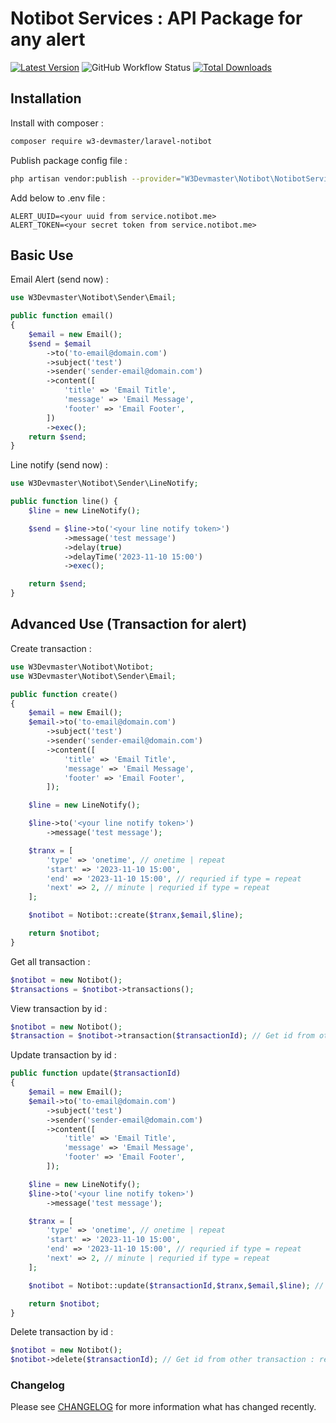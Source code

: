 # Notibot Services : API Package for any alert

[![Latest Version](https://img.shields.io/github/release/w3-devmaster/laravel-notibot.svg?style=flat-square)](https://github.com/w3-devmaster/laravel-notibot/releases)
![GitHub Workflow Status](https://img.shields.io/github/actions/workflow/status/w3-devmaster/laravel-notibot/run-tests.yml?branch=master&style=flat-square&label=tests)
[![Total Downloads](https://img.shields.io/packagist/dt/w3-devmaster/laravel-notibot.svg?style=flat-square)](https://packagist.org/packages/w3-devmaster/laravel-notibot)

## Installation

Install with composer : 

```bash
composer require w3-devmaster/laravel-notibot
```
Publish package config file :

```bash
php artisan vendor:publish --provider="W3Devmaster\Notibot\NotibotServiceProvider"
```

Add below to .env file : 

```env
ALERT_UUID=<your uuid from service.notibot.me>
ALERT_TOKEN=<your secret token from service.notibot.me>
```

## Basic Use

Email Alert (send now) :

```php
use W3Devmaster\Notibot\Sender\Email;

public function email()
{
    $email = new Email();
    $send = $email
        ->to('to-email@domain.com')
        ->subject('test')
        ->sender('sender-email@domain.com')
        ->content([
            'title' => 'Email Title',
            'message' => 'Email Message',
            'footer' => 'Email Footer',
        ])
        ->exec();
    return $send;
}
```

Line notify (send now) :

```php
use W3Devmaster\Notibot\Sender\LineNotify;

public function line() {
    $line = new LineNotify();

    $send = $line->to('<your line notify token>')
            ->message('test message')
            ->delay(true)
            ->delayTime('2023-11-10 15:00')
            ->exec();

    return $send;
}
```

## Advanced Use (Transaction for alert)

Create transaction :

```php
use W3Devmaster\Notibot\Notibot;
use W3Devmaster\Notibot\Sender\Email;

public function create()
{
    $email = new Email();
    $email->to('to-email@domain.com')
        ->subject('test')
        ->sender('sender-email@domain.com')
        ->content([
            'title' => 'Email Title',
            'message' => 'Email Message',
            'footer' => 'Email Footer',
        ]);

    $line = new LineNotify();

    $line->to('<your line notify token>')
        ->message('test message');

    $tranx = [
        'type' => 'onetime', // onetime | repeat
        'start' => '2023-11-10 15:00',
        'end' => '2023-11-10 15:00', // requried if type = repeat
        'next' => 2, // minute | requried if type = repeat
    ];

    $notibot = Notibot::create($tranx,$email,$line);

    return $notibot;
}
```

Get all transaction :

```php
$notibot = new Notibot();
$transactions = $notibot->transactions();
```

View transaction by id :

```php
$notibot = new Notibot();
$transaction = $notibot->transaction($transactionId); // Get id from other transaction : response->data
```

Update transaction by id :

```php
public function update($transactionId)
{
    $email = new Email();
    $email->to('to-email@domain.com')
        ->subject('test')
        ->sender('sender-email@domain.com')
        ->content([
            'title' => 'Email Title',
            'message' => 'Email Message',
            'footer' => 'Email Footer',
        ]);

    $line = new LineNotify();
    $line->to('<your line notify token>')
        ->message('test message');

    $tranx = [
        'type' => 'onetime', // onetime | repeat
        'start' => '2023-11-10 15:00',
        'end' => '2023-11-10 15:00', // requried if type = repeat
        'next' => 2, // minute | requried if type = repeat
    ];

    $notibot = Notibot::update($transactionId,$tranx,$email,$line); // Get id from other transaction : response->data

    return $notibot;
}
```

Delete transaction by id :

```php
$notibot = new Notibot();
$notibot->delete($transactionId); // Get id from other transaction : response->data
```

### Changelog

Please see [CHANGELOG](CHANGELOG.md) for more information what has changed recently.
